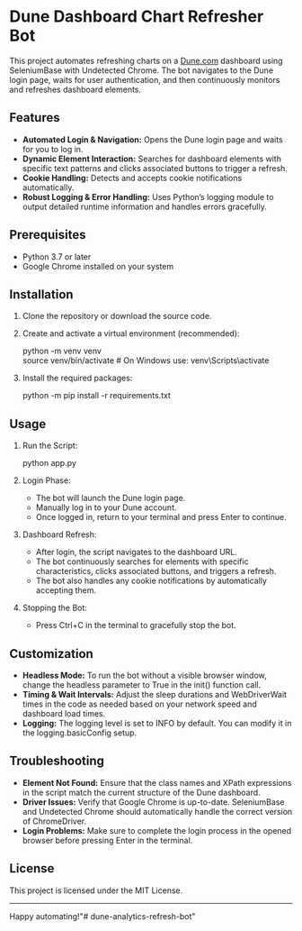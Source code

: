 # Dune Dashboard Chart Refresher Bot

This project automates refreshing charts on a [Dune.com](https://dune.com/) dashboard using SeleniumBase with Undetected Chrome. The bot navigates to the Dune login page, waits for user authentication, and then continuously monitors and refreshes dashboard elements.

## Features

- **Automated Login & Navigation:** Opens the Dune login page and waits for you to log in.
- **Dynamic Element Interaction:** Searches for dashboard elements with specific text patterns and clicks associated buttons to trigger a refresh.
- **Cookie Handling:** Detects and accepts cookie notifications automatically.
- **Robust Logging & Error Handling:** Uses Python’s logging module to output detailed runtime information and handles errors gracefully.

## Prerequisites

- Python 3.7 or later
- Google Chrome installed on your system

## Installation

1. Clone the repository or download the source code.

2. Create and activate a virtual environment (recommended):

   python -m venv venv  
   source venv/bin/activate  # On Windows use: venv\Scripts\activate

3. Install the required packages:

   python -m pip install -r requirements.txt

## Usage

1. Run the Script:

   python app.py

2. Login Phase:

   - The bot will launch the Dune login page.
   - Manually log in to your Dune account.
   - Once logged in, return to your terminal and press Enter to continue.

3. Dashboard Refresh:

   - After login, the script navigates to the dashboard URL.
   - The bot continuously searches for elements with specific characteristics, clicks associated buttons, and triggers a refresh.
   - The bot also handles any cookie notifications by automatically accepting them.

4. Stopping the Bot:

   - Press Ctrl+C in the terminal to gracefully stop the bot.

## Customization

- **Headless Mode:** To run the bot without a visible browser window, change the headless parameter to True in the init() function call.
- **Timing & Wait Intervals:** Adjust the sleep durations and WebDriverWait times in the code as needed based on your network speed and dashboard load times.
- **Logging:** The logging level is set to INFO by default. You can modify it in the logging.basicConfig setup.

## Troubleshooting

- **Element Not Found:** Ensure that the class names and XPath expressions in the script match the current structure of the Dune dashboard.
- **Driver Issues:** Verify that Google Chrome is up-to-date. SeleniumBase and Undetected Chrome should automatically handle the correct version of ChromeDriver.
- **Login Problems:** Make sure to complete the login process in the opened browser before pressing Enter in the terminal.

## License

This project is licensed under the MIT License.

---

Happy automating!"# dune-analytics-refresh-bot" 
